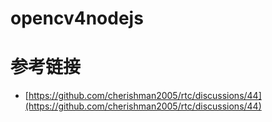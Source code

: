 
# opencv4nodejs

# 参考链接

- [https://github.com/cherishman2005/rtc/discussions/44](https://github.com/cherishman2005/rtc/discussions/44)
